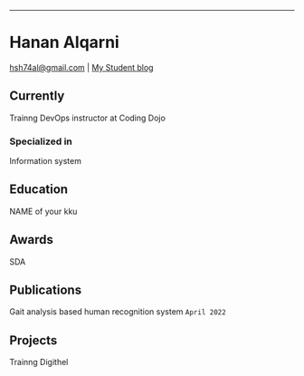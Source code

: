 ---
# Hanan Alqarni 


<div id="webaddress">
<a href="hsh74al@gmail.com">hsh74al@gmail.com</a>
| <a href="hsh74al@gmail.com">My Student blog</a>
</div>


## Currently

Trainng DevOps instructor at Coding Dojo

### Specialized in


Information system


## Education

NAME of your kku



## Awards

SDA



## Publications

Gait analysis based human recognition system `April 2022`



## Projects

Trainng Digithel

<!-- ### Footer

Last updated: June 2022 -->

